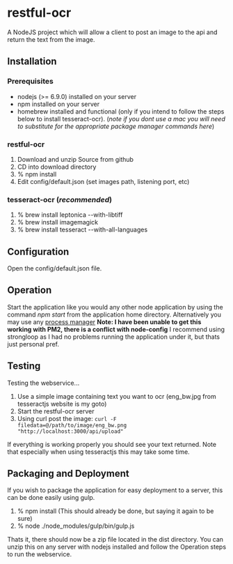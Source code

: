 # restful-ocr
A NodeJS project which will allow a client to post an image to the api and return the text from the image. 

## Installation 
### Prerequisites
* nodejs (>= 6.9.0) installed on your server
* npm installed on your server
* homebrew installed and functional (only if you intend to follow the steps below to install tesseract-ocr). (_note if you dont use a mac you will need to substitute for the appropriate package manager commands here_)

### restful-ocr
1. Download and unzip Source from github
2. CD into download directory
3. % npm install
4. Edit config/default.json (set images path, listening port, etc)


### tesseract-ocr (_recommended_)
1. % brew install leptonica --with-libtiff
2. % brew install imagemagick
3. % brew install tesseract --with-all-languages

## Configuration
Open the config/default.json file. 

## Operation
Start the application like you would any other node application by using the command _npm start_ from the application home directory. Alternatively you may use any [process manager](http://expressjs.com/en/advanced/pm.html)
__Note: I have been unable to get this working with PM2, there is a conflict with node-config__
I recommend using strongloop as I had no problems running the application under it, but thats just personal pref.

## Testing
Testing the webservice... 
1. Use a simple image containing text you want to ocr (eng_bw.jpg from tesseractjs website is my goto)
2. Start the restful-ocr server
3. Using curl post the image: `curl -F filedata=@/path/to/image/eng_bw.png "http://localhost:3000/api/upload"`

If everything is working properly you should see your text returned. Note that especially when using tesseractjs this may take some time.

## Packaging and Deployment
If you wish to package the application for easy deployment to a server, this can be done easily using gulp.

1. % npm install (This should already be done, but saying it again to be sure)
2. % node ./node_modules/gulp/bin/gulp.js

Thats it, there should now be a zip file located in the dist directory. You can unzip this on any server with nodejs installed and follow the Operation steps to run the webservice.
